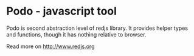 # Podo - javascript tool

Podo is second abstraction level of redjs library.
It provides helper types and functions, though it has nothing relative to browser.

Read more on http://www.redjs.org